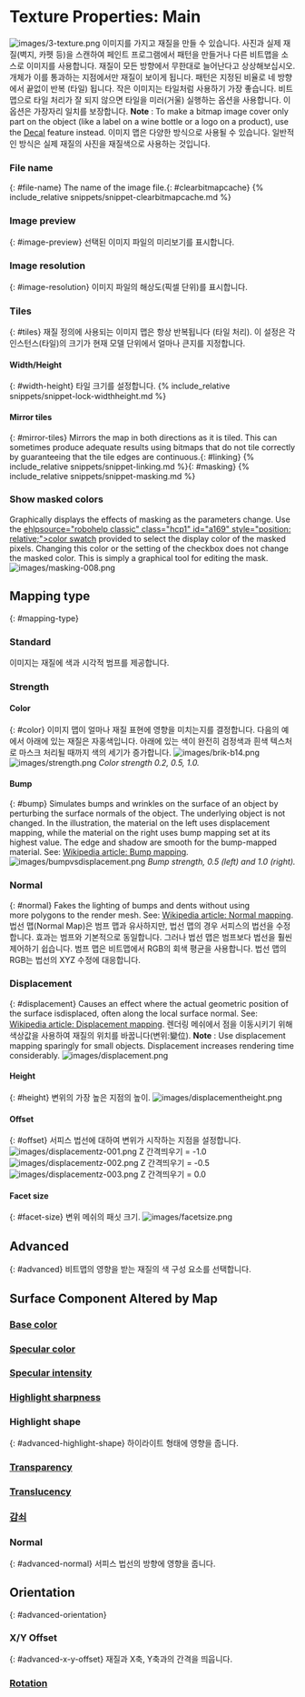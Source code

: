 ---
---


# Texture Properties: Main
![images/3-texture.png](images/3-texture.png)
이미지를 가지고 재질을 만들 수 있습니다. 사진과 실제 재질(벽지, 카펫 등)을 스캔하여 페인트 프로그램에서 패턴을 만들거나 다른 비트맵을 소스로 이미지를 사용합니다.
재질이 모든 방향에서 무한대로 늘어난다고 상상해보십시오. 개체가 이를 통과하는 지점에서만 재질이 보이게 됩니다. 패턴은 지정된 비율로 네 방향에서 끝없이 반복 (타일) 됩니다.
작은 이미지는 타일처럼 사용하기 가장 좋습니다. 비트맵으로 타일 처리가 잘 되지 않으면 타일을 미러(거울) 실행하는 옵션을 사용합니다. 이 옵션은 가장자리 일치를 보장합니다.
 **Note** : To make a bitmap image cover only part on the object (like a label on a wine bottle or a logo on a product), use the [Decal](properties-decal.html) feature instead.
이미지 맵은 다양한 방식으로 사용될 수 있습니다. 일반적인 방식은 실제 재질의 사진을 재질색으로 사용하는 것입니다.

### File name
{: #file-name}
The name of the image file.{: #clearbitmapcache}
{% include_relative snippets/snippet-clearbitmapcache.md %}
### Image preview
{: #image-preview}
선택된 이미지 파일의 미리보기를 표시합니다.

### Image resolution
{: #image-resolution}
이미지 파일의 해상도(픽셀 단위)를 표시합니다.

### Tiles
{: #tiles}
재질 정의에 사용되는 이미지 맵은 항상 반복됩니다 (타일 처리). 이 설정은 각 인스턴스(타일)의 크기가 현재 모델 단위에서 얼마나 큰지를 지정합니다.

#### Width/Height
{: #width-height}
타일 크기를 설정합니다.
{% include_relative snippets/snippet-lock-widthheight.md %}
#### Mirror tiles
{: #mirror-tiles}
Mirrors the map in both directions as it is tiled. This can sometimes produce adequate results using bitmaps that do not tile correctly by guaranteeing that the tile edges are continuous.{: #linking}
{% include_relative snippets/snippet-linking.md %}{: #masking}
{% include_relative snippets/snippet-masking.md %}
### Show masked colors
Graphically displays the effects of masking as the parameters change. Use the [ehlpsource="robohelp classic" class="hcp1" id="a169" style="position: relative;">color swatch]() provided to select the display color of the masked pixels. Changing this color or the setting of the checkbox does not change the masked color. This is simply a graphical tool for editing the mask.
![images/masking-008.png](images/masking-008.png)

## Mapping type
{: #mapping-type}

### Standard
이미지는 재질에 색과 시각적 범프를 제공합니다.

### Strength

#### Color
{: #color}
이미지 맵이 얼마나 재질 표현에 영향을 미치는지를 결정합니다. 다음의 예에서 아래에 있는 재질은 자홍색입니다. 아래에 있는 색이 완전히 검정색과 흰색 텍스처로 마스크 처리될 때까지 색의 세기가 증가합니다.
![images/brik-b14.png](images/brik-b14.png)![images/strength.png](images/strength.png) *Color strength 0.2, 0.5, 1.0.* 

#### Bump
{: #bump}
Simulates bumps and wrinkles on the surface of an object by perturbing the&#160;surface normals&#160;of the object. The underlying object is not changed.&#160;In the illustration, the material on the left uses displacement mapping, while the material on the right uses bump mapping set at its highest value. The edge and shadow are smooth for the bump-mapped material. See: [Wikipedia article: Bump mapping](http://en.wikipedia.org/wiki/Bump_mapping).
![images/bumpvsdisplacement.png](images/bumpvsdisplacement.png) *Bump strength, 0.5 (left) and 1.0 (right).* 

### Normal
{: #normal}
Fakes the lighting of bumps and dents without using more&#160;polygons to the render mesh. See: [Wikipedia article: Normal mapping](http://en.wikipedia.org/wiki/Normal_mapping).
법선 맵(Normal Map)은 범프 맵과 유사하지만, 법선 맵의 경우 서피스의 법선을 수정합니다. 효과는 범프와 기본적으로 동일합니다. 그러나 법선 맵은 범프보다 법선을 훨씬 제어하기 쉽습니다. 범프 맵은 비트맵에서 RGB의 회색 평균을 사용합니다. 법선 맵의 RGB는 법선의 XYZ 수정에 대응합니다.

### Displacement
{: #displacement}
Causes an effect where the actual geometric position of the surface isdisplaced, often along the&#160;local&#160;surface normal. See: [Wikipedia article: Displacement mapping](http://en.wikipedia.org/wiki/Displacement_mapping).
렌더링 메쉬에서 점을 이동시키기 위해 색상값을 사용하여 재질의 위치를 바꿉니다(변위:變位).
 **Note** : Use displacement mapping sparingly for small objects. Displacement increases rendering time considerably.
![images/displacement.png](images/displacement.png)

#### Height
{: #height}
변위의 가장 높은 지점의 높이.
![images/displacementheight.png](images/displacementheight.png)

#### Offset
{: #offset}
서피스 법선에 대하여 변위가 시작하는 지점을 설정합니다.
![images/displacementz-001.png](images/displacementz-001.png)
Z 간격띄우기 = -1.0
![images/displacementz-002.png](images/displacementz-002.png)
Z 간격띄우기 = -0.5
![images/displacementz-003.png](images/displacementz-003.png)
Z 간격띄우기 = 0.0

#### Facet size
{: #facet-size}
변위 메쉬의 패싯 크기.
![images/facetsize.png](images/facetsize.png)

## Advanced
{: #advanced}
비트맵의 영향을 받는 재질의 색 구성 요소를 선택합니다.

## Surface Component Altered by Map

###  [Base color](advanced-material-properties-main.html#color) 

###  [Specular color](advanced-material-properties-main.html#highlight-color) 

###  [Specular intensity](advanced-material-properties-main.html#intensity) 

###  [Highlight sharpness](advanced-material-properties-main.html#sharpness) 

### Highlight shape
{: #advanced-highlight-shape}
하이라이트 형태에 영향을 줍니다.

###  [Transparency](advanced-material-properties-transparency.html) 

###  [Translucency](advanced-material-properties-transparency.html#translucency) 

###  [감쇠](advanced-material-properties-transparency.html#attenuation) 

### Normal
{: #advanced-normal}
서피스 법선의 방향에 영향을 줍니다.

## Orientation
{: #advanced-orientation}

### X/Y Offset
{: #advanced-x-y-offset}
재질과 X축, Y축과의 간격을 띄웁니다.

###  [Rotation](advanced-material-properties-textures.html#rotation) 
